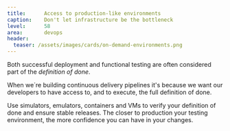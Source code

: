 ```yaml
---
title:      Access to production-like environments
caption:    Don't let infrastructure be the bottleneck
level:      58
area:       devops
header:
  teaser: /assets/images/cards/on-demand-environments.png
---
```


Both successful deployment and functional testing are often considered part of the _definition of done_.

When we´re building continuous delivery pipelines it's because we want our developers to have access to, and to execute, the full definition of done.

Use simulators, emulators, containers and VMs to verify your definition of done and ensure stable releases. 
The closer to production your testing environment, the more confidence you can have in your changes.
